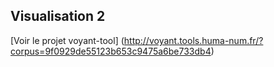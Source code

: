  ## Visualisation 2

[Voir le projet voyant-tool] (http://voyant.tools.huma-num.fr/?corpus=9f0929de55123b653c9475a6be733db4)

